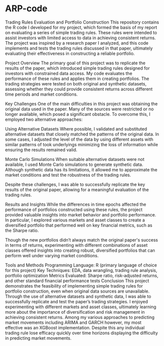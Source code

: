# ARP-code
Trading Rules Evaluation and Portfolio Construction
This repository contains the R code I developed for my project, which formed the basis of my report on evaluating a series of simple trading rules. These rules were intended to assist investors with limited access to data in achieving consistent returns. The project was inspired by a research paper I analyzed, and this code implements and tests the trading rules discussed in that paper, ultimately evaluating their effectiveness in constructing a reliable portfolio.

Project Overview
The primary goal of this project was to replicate the results of the paper, which introduced simple trading rules designed for investors with constrained data access. My code evaluates the performance of these rules and applies them in creating portfolios. The trading strategies were tested on both original and synthetic datasets, assessing whether they could provide consistent returns across different time periods and market conditions.

Key Challenges
One of the main difficulties in this project was obtaining the original data used in the paper. Many of the sources were restricted or no longer available, which posed a significant obstacle. To overcome this, I employed two alternative approaches:

Using Alternative Datasets
Where possible, I validated and substituted alternative datasets that closely matched the patterns of the original data. In some cases, I adjusted the level of the data by using different assets with similar patterns of took underlyings minimizing the loss of information while ensuring the results remained valid.

Monte Carlo Simulations
When suitable alternative datasets were not available, I used Monte Carlo simulations to generate synthetic data. Although synthetic data has its limitations, it allowed me to approximate the market conditions and test the robustness of the trading rules.

Despite these challenges, I was able to successfully replicate the key results of the original paper, allowing for a meaningful evaluation of the trading rules.

Results and Insights
While the differences in time epochs affected the performance of portfolios constructed using these rules, the project provided valuable insights into market behavior and portfolio performance. In particular, I explored various markets and asset classes to create a diversified portfolio that performed well on key financial metrics, such as the Sharpe ratio.

Though the new portfolios didn’t always match the original paper's success in terms of returns, experimenting with different combinations of asset classes offered insights into creating robust, diversified portfolios that can perform well under varying market conditions.

Tools and Methods
Programming Language: R (primary language of choice for this project)
Key Techniques: EDA, data wrangling, trading rule analysis, portfolio optimization
Metrics Evaluated: Sharpe ratio, risk-adjusted returns, and other standard financial performance tests
Conclusion
This project demonstrates the feasibility of implementing simple trading rules for portfolio construction, even when original data sources are unavailable. Through the use of alternative datasets and synthetic data, I was able to successfully replicate and test the paper’s trading strategies. I enjoyed experimenting with different markets and asset classes, ultimately learning more about the importance of diversification and risk management in achieving consistent returns. Among my various approaches to predicting market movements including ARIMA and GARCH however, my most effective was an XGBoost implementation. Despite this any individual trading rule lose efficacy quickly over time horizons displaying the difficulty in predicting market movements. 
